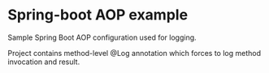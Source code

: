 # Spring-boot AOP example

Sample Spring Boot AOP configuration used for logging.
 
 Project contains method-level @Log annotation which forces 
 to log method invocation and result.
 


